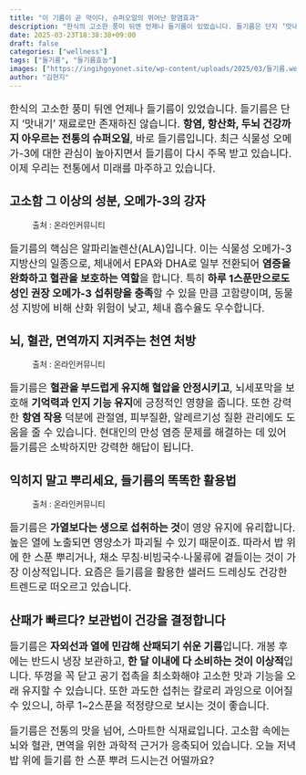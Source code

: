```yaml
---
title: "이 기름이 곧 약이다, 슈퍼오일의 뛰어난 항염효과"
description: "한식의 고소한 풍미 뒤엔 언제나 들기름이 있었습니다. 들기름은 단지 ‘맛내기’ 재료로만 존재하진 않습니다. 항염, 항산화, 두뇌 건강까지 아우르는 전통의 슈퍼오일, 바로 들기름입니다. 최근 식물성 오메가-3에 대한 관심이 높아지면서 들기름이 다시 주목 받고 있습니다. "
date: 2025-03-23T18:38:38+09:00
draft: false
categories: ["wellness"]
tags: ["들기름", "들기름효능"]
images: ["https://ingihgoyonet.site/wp-content/uploads/2025/03/들기름.webp", "https://ingihgoyonet.site/wp-content/uploads/2025/03/들기름효능.webp", "https://ingihgoyonet.site/wp-content/uploads/2025/03/들기름뿌려먹기.webp"]
author: "김현지"
---
```


<p style="font-size:18px">한식의 고소한 풍미 뒤엔 언제나 들기름이 있었습니다. 들기름은 단지 ‘맛내기’ 재료로만 존재하진 않습니다. <strong>항염, 항산화, 두뇌 건강까지 아우르는 전통의 슈퍼오일</strong>, 바로 들기름입니다. 최근 식물성 오메가-3에 대한 관심이 높아지면서 들기름이 다시 주목 받고 있습니다. 이제 우리는 전통에서 미래를 마주하고 있습니다.</p> <h2 >고소함 그 이상의 성분, 오메가-3의 강자</h2> <figure ><img src="https://ingihgoyonet.site/wp-content/uploads/2025/03/들기름.webp" alt="" style="aspect-ratio:16/9;object-fit:cover"/><figcaption >출처 : 온라인커뮤니티</figcaption></figure> <p style="font-size:18px">들기름의 핵심은 알파리놀렌산(ALA)입니다. 이는 식물성 오메가-3 지방산의 일종으로, 체내에서 EPA와 DHA로 일부 전환되어 <strong>염증을 완화하고 혈관을 보호하는 역할</strong>을 합니다. 특히 <strong>하루 1스푼만으로도 성인 권장 오메가-3 섭취량을 충족</strong>할 수 있을 만큼 고함량이며, 동물성 지방에 비해 산화 위험이 낮고, 체내 흡수율도 우수합니다.</p> <h2 >뇌, 혈관, 면역까지 지켜주는 천연 처방</h2> <figure ><img src="https://ingihgoyonet.site/wp-content/uploads/2025/03/들기름효능.webp" alt="" style="aspect-ratio:16/9;object-fit:cover"/><figcaption >출처 : 온라인커뮤니티</figcaption></figure> <p style="font-size:18px">들기름은 <strong>혈관을 부드럽게 유지해 혈압을 안정시키고</strong>, 뇌세포막을 보호해 <strong>기억력과 인지 기능 유지</strong>에 긍정적인 영향을 줍니다. 또한 강력한 <strong>항염 작용</strong> 덕분에 관절염, 피부질환, 알레르기성 질환 관리에도 도움을 줄 수 있습니다. 현대인의 만성 염증 문제를 해결하는 데 있어 들기름은 소박하지만 강력한 해답이 됩니다.</p> <h2 >익히지 말고 뿌리세요, 들기름의 똑똑한 활용법</h2> <figure ><img src="https://ingihgoyonet.site/wp-content/uploads/2025/03/들기름뿌려먹기.webp" alt="" style="aspect-ratio:16/9;object-fit:cover"/><figcaption >출처 : 온라인커뮤니티</figcaption></figure> <p style="font-size:18px">들기름은 <strong>가열보다는 생으로 섭취하는 것</strong>이 영양 유지에 유리합니다. 높은 열에 노출되면 영양소가 파괴될 수 있기 때문이죠. 따라서 밥 위에 한 스푼 뿌리거나, 채소 무침·비빔국수·나물류에 곁들이는 것이 가장 이상적입니다. 요즘은 들기름을 활용한 샐러드 드레싱도 건강한 트렌드로 떠오르고 있습니다.</p> <h2 >산패가 빠르다? 보관법이 건강을 결정합니다</h2> <p style="font-size:18px">들기름은 <strong>자외선과 열에 민감해 산패되기 쉬운 기름</strong>입니다. 개봉 후에는 반드시 냉장 보관하고, <strong>한 달 이내에 다 소비하는 것이 이상적</strong>입니다. 뚜껑을 꼭 닫고 공기 접촉을 최소화해야 고소한 맛과 기능을 오래 유지할 수 있습니다. 또한 과도한 섭취는 칼로리 과잉으로 이어질 수 있으니, 하루 1~2스푼을 적정량으로 보시는 것이 좋습니다.</p> <p style="font-size:18px">들기름은 전통의 맛을 넘어, 스마트한 식재료입니다. 고소함 속에는 뇌와 혈관, 면역을 위한 과학적 근거가 응축되어 있습니다. 오늘 저녁 밥 위에 들기름 한 스푼 뿌려 드시는건 어떨까요?</p>